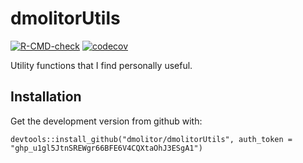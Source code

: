 # dmolitorUtils

<!-- badges: start -->
[![R-CMD-check](https://github.com/dmolitor/dmolitorUtils/workflows/R-CMD-check/badge.svg)](https://github.com/dmolitor/dmolitorUtils/actions)
[![codecov](https://codecov.io/gh/dmolitor/dmolitorUtils/branch/main/graph/badge.svg?token=nxbtAwmmUS)](https://codecov.io/gh/dmolitor/dmolitorUtils)
<!-- badges: end -->

Utility functions that I find personally useful.

## Installation
Get the development version from github with:
```
devtools::install_github("dmolitor/dmolitorUtils", auth_token = "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")
```
